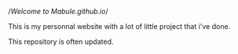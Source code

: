 /*Welcome to Mabule.github.io*/

This is my personnal website with a lot of little project that i've done.

This repository is often updated. 